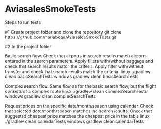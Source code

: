 # AviasalesSmokeTests


Steps to run tests

#1 Create project folder and clone the repository
git clone https://github.com/mariabeqa/AviasalesSmokeTests.git

#2 In the project folder

Basic search flow. Check that airports in search results match airports entered in the search parameters. Apply filters
with/without baggage and check that search results match the criteria. Apply filter with/without transfer and check that search
results match the criteria.
linux
./gradlew clean basicSearchTests
windows
gradlew clean basicSearchTests

Complex search flow. Same flow as for the basic search flow, but the flight consists of a complex route
linux
./gradlew clean complexSearchTests
windows
gradlew clean complexSearchTests

Request prices on the specific date/month/season using calendar. Check that selected date/month/season matches the search results.
Check that suggested cheapest price matches the cheapest price in the table
linux
./gradlew clean calendarTests
windows
gradlew clean calendarTests